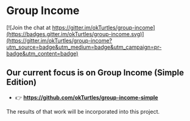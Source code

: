 # Group Income

[![Join the chat at https://gitter.im/okTurtles/group-income](https://badges.gitter.im/okTurtles/group-income.svg)](https://gitter.im/okTurtles/group-income?utm_source=badge&utm_medium=badge&utm_campaign=pr-badge&utm_content=badge)

## Our current focus is on **Group Income (Simple Edition)**

- :point_right: **https://github.com/okTurtles/group-income-simple**

The results of that work will be incorporated into this project.
